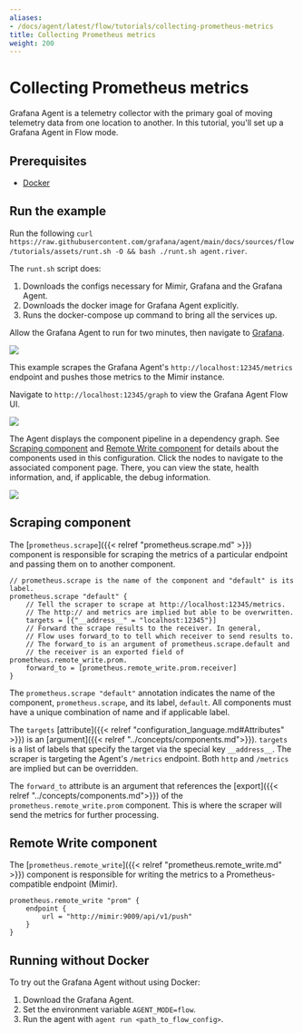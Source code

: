 ```yaml
---
aliases:
- /docs/agent/latest/flow/tutorials/collecting-prometheus-metrics
title: Collecting Prometheus metrics
weight: 200
---
```


# Collecting Prometheus metrics

Grafana Agent is a telemetry collector with the primary goal of moving telemetry data from one location to another. In this tutorial, you'll set up a Grafana Agent in Flow mode.

## Prerequisites

* [Docker](https://www.docker.com/products/docker-desktop)

## Run the example

Run the following `curl https://raw.githubusercontent.com/grafana/agent/main/docs/sources/flow/tutorials/assets/runt.sh -O && bash ./runt.sh agent.river`.

The `runt.sh` script does:

1. Downloads the configs necessary for Mimir, Grafana and the Grafana Agent.
2. Downloads the docker image for Grafana Agent explicitly.
3. Runs the docker-compose up command to bring all the services up.

Allow the Grafana Agent to run for two minutes, then navigate to [Grafana](http://localhost:3000/explore?orgId=1&left=%5B%22now-1h%22,%22now%22,%22Mimir%22,%7B%22refId%22:%22A%22,%22instant%22:true,%22range%22:true,%22exemplar%22:true,%22expr%22:%22agent_build_info%7B%7D%22%7D%5D).

![](../assets/agent_build_info.png)

This example scrapes the Grafana Agent's `http://localhost:12345/metrics` endpoint and pushes those metrics to the Mimir instance.

Navigate to `http://localhost:12345/graph` to view the Grafana Agent Flow UI.

![](../assets/graph.png)

The Agent displays the component pipeline in a dependency graph.  See [Scraping component](#scraping-component) and [Remote Write component](#remote-write-component) for details about the components used in this configuration.
Click the nodes to navigate to the associated component page. There, you can view the state, health information, and, if applicable, the debug information.

![](../assets/comp_info.png)

## Scraping component

The [`prometheus.scrape`]({{< relref "prometheus.scrape.md" >}}) component is responsible for scraping the metrics of a particular endpoint and passing them on to another component.

```river
// prometheus.scrape is the name of the component and "default" is its label.
prometheus.scrape "default" {
    // Tell the scraper to scrape at http://localhost:12345/metrics.
    // The http:// and metrics are implied but able to be overwritten.
    targets = [{"__address__" = "localhost:12345"}]
    // Forward the scrape results to the receiver. In general,
    // Flow uses forward_to to tell which receiver to send results to.
    // The forward_to is an argument of prometheus.scrape.default and
    // the receiver is an exported field of prometheus.remote_write.prom.
    forward_to = [prometheus.remote_write.prom.receiver]
}
```

The `prometheus.scrape "default"` annotation indicates the name of the component, `prometheus.scrape`, and its label, `default`. All components must have a unique combination of name and if applicable label.

The `targets` [attribute]({{< relref "configuration_language.md#Attributes" >}}) is an [argument]({{< relref "../concepts/components.md">}}). `targets` is a list of labels that specify the target via the special key `__address__`. The scraper is targeting the Agent's `/metrics` endpoint. Both `http` and `/metrics` are implied but can be overridden.

The `forward_to` attribute is an argument that references the [export]({{< relref "../concepts/components.md">}}) of the `prometheus.remote_write.prom` component. This is where the scraper will send the metrics for further processing.

## Remote Write component

The [`prometheus.remote_write`]({{< relref "prometheus.remote_write.md" >}}) component is responsible for writing the metrics to a Prometheus-compatible endpoint (Mimir).

```river
prometheus.remote_write "prom" {
    endpoint {
        url = "http://mimir:9009/api/v1/push"
    }
}
```

## Running without Docker

To try out the Grafana Agent without using Docker:
1. Download the Grafana Agent.
1. Set the environment variable `AGENT_MODE=flow`.
1. Run the agent with `agent run <path_to_flow_config>`.
